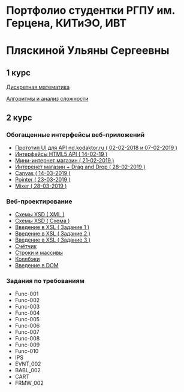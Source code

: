 # Портфолио студентки РГПУ им. Герцена, КИТиЭО, ИВТ
# Пляскиной Ульяны Сергеевны

## 1 курс

<a href="https://github.com/Akwatore/DiskrMat">Дискретная математика</a>

<a href="https://github.com/Akwatore/AlgoritmAnaliz">Алгоритмы и анализ сложности</a>

## 2 курс

### Обогащенные интерфейсы веб-приложений
- <a href="https://kodaktor.ru/d7477f8">Прототип UI для API nd.kodaktor.ru ( 02-02-2018 и 07-02-2019 )</a>
- <a href="https://kodaktor.ru/9e71171">Интерфейсы HTML5 API ( 14-02-19 )</a>
- <a href="https://kodaktor.ru/8132ae4">Мини-интернет магазин ( 21-02-2019 )</a>
- <a href="https://kodaktor.ru/8132ae4">Интеренет магазин + Drag and Drop ( 28-02-2019 )</a>
- <a href="https://kodaktor.ru/8132ae4">Canvas ( 14-03-2019 )</a>
- <a href="https://kodaktor.ru/8132ae4">Pointer ( 23-03-2019 )</a>
- <a href="https://kodaktor.ru/8132ae4">Mixer ( 28-03-2019 )</a>

### Веб-проектирование

- <a href="https://kodaktor.ru/8132ae4">Схемы XSD ( XML )</a>
- <a href="https://kodaktor.ru/7b914a5">Схемы XSD ( Схема )</a>
- <a href="https://kodaktor.ru/40f1a2c">Введение в XSL ( Задание 1 )</a>
- <a href="https://kodaktor.ru/debd90e">Введение в XSL ( Задание 2 )</a>
- <a href="https://kodaktor.ru/fa5efad">Введение в XSL ( Задание 3 )</a>
- <a href="https://kodaktor.ru/5f1551a">Счётчик</a>
- <a href="https://kodaktor.ru/356b696">Строки и массивы</a>
- <a href="https://kodaktor.ru/65a1322">Коллбэки</a>
- <a href="https://kodaktor.ru/adb60bb">Введение в DOM</a>

### Задания по требованиям
- Func-001
- Func-002
- Func-003
- Func-004
- Func-005
- Func-006
- Func-007
- Func-008
- Func-009
- Func-010
- IPS
- EVNT_002
- BABL_002
- CART
- FRMW_002
